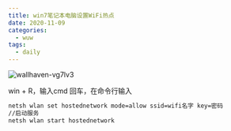```yaml
---
title: win7笔记本电脑设置WiFi热点
date: 2020-11-09
categories:
  - wuw
tags:
  - daily
---
```

![wallhaven-vg7lv3](https://gitee.com/snowyan/image/raw/master/1604914331_20201109172929956_326542730.jpg)

<!-- more  -->

win + R，输入cmd 回车，在命令行输入

```cmd
netsh wlan set hostednetwork mode=allow ssid=wifi名字 key=密码
//启动服务
netsh wlan start hostednetwork 
```